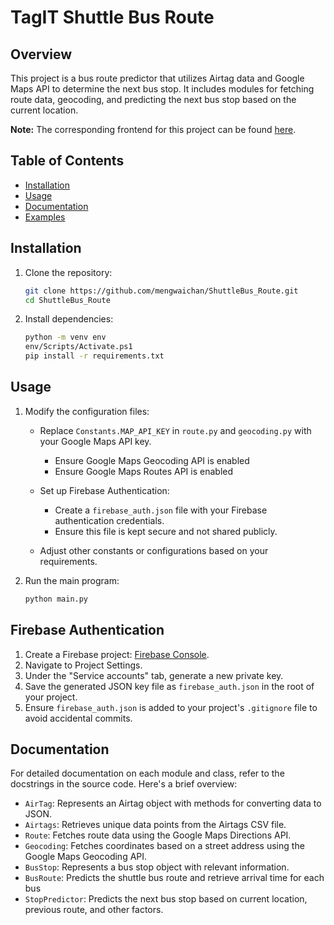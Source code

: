 # TagIT Shuttle Bus Route

## Overview

This project is a bus route predictor that utilizes Airtag data and Google Maps API to determine the next bus stop. It includes modules for fetching route data, geocoding, and predicting the next bus stop based on the current location.

**Note:** The corresponding frontend for this project can be found [here](https://github.com/MarkusCDev/TagIT.git).

## Table of Contents

- [Installation](#installation)
- [Usage](#usage)
- [Documentation](#documentation)
- [Examples](#examples)



## Installation

1. Clone the repository:

    ```bash
    git clone https://github.com/mengwaichan/ShuttleBus_Route.git
    cd ShuttleBus_Route
    ```

2. Install dependencies:

    ```bash
    python -m venv env
    env/Scripts/Activate.ps1
    pip install -r requirements.txt
    ```

## Usage

1. Modify the configuration files:

    - Replace `Constants.MAP_API_KEY` in `route.py` and `geocoding.py` with your Google Maps API key.
        -   Ensure Google Maps Geocoding API is enabled 
        -   Ensure Google Maps Routes API is enabled
    - Set up Firebase Authentication:
        - Create a `firebase_auth.json` file with your Firebase authentication credentials.
        - Ensure this file is kept secure and not shared publicly.

    - Adjust other constants or configurations based on your requirements.

2. Run the main program:

    ```bash
    python main.py
    ```

## Firebase Authentication

1. Create a Firebase project: [Firebase Console](https://console.firebase.google.com/).
2. Navigate to Project Settings.
3. Under the "Service accounts" tab, generate a new private key.
4. Save the generated JSON key file as `firebase_auth.json` in the root of your project.
5. Ensure `firebase_auth.json` is added to your project's `.gitignore` file to avoid accidental commits.


## Documentation

For detailed documentation on each module and class, refer to the docstrings in the source code. Here's a brief overview:

- `AirTag`: Represents an Airtag object with methods for converting data to JSON.
- `Airtags`: Retrieves unique data points from the Airtags CSV file.
- `Route`: Fetches route data using the Google Maps Directions API.
- `Geocoding`: Fetches coordinates based on a street address using the Google Maps Geocoding API.
- `BusStop`: Represents a bus stop object with relevant information.
- `BusRoute`: Predicts the shuttle bus route and retrieve arrival time for each bus
- `StopPredictor`: Predicts the next bus stop based on current location, previous route, and other factors.